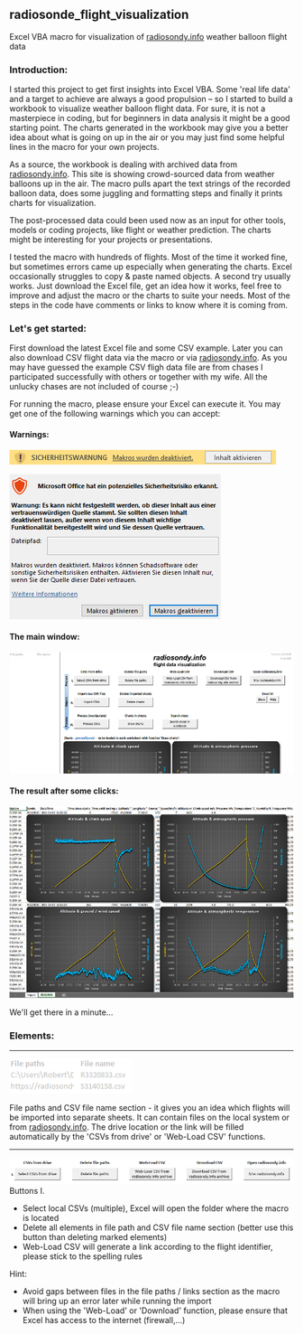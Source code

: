 ## radiosonde_flight_visualization
Excel VBA macro for visualization of [radiosondy.info](https://radiosondy.info) weather balloon flight data

### Introduction:
I started this project to get first insights into Excel VBA. Some 'real life data' and a target to achieve are always a good propulsion – so I started to build a workbook to visualize weather balloon flight data. 
For sure, it is not a masterpiece in coding, but for beginners in data analysis it might be a good starting point. The charts generated in the workbook may give you a better idea about what is going on up in the air or you may just find some helpful lines in the macro for your own projects.

As a source, the workbook is dealing with archived data from [radiosondy.info](https://radiosondy.info). This site is showing crowd-sourced data from weather balloons up in the air. 
The macro pulls apart the text strings of the recorded balloon data, does some juggling and formatting steps and finally it prints charts for visualization.

The post-processed data could been used now as an input for other tools, models or coding projects, like flight or weather prediction. The charts might be interesting for your projects or presentations.

I tested the macro with hundreds of flights. Most of the time it worked fine, but sometimes errors came up especially when generating the charts. Excel occasionally struggles to copy & paste named objects. A second try usually works. Just download the Excel file, get an idea how it works, feel free to improve and adjust the macro or the charts to suite your needs. Most of the steps in the code have comments or links to know where it is coming from.

### Let's get started:
First download the latest Excel file and some CSV example. Later you can also download CSV flight data via the macro or via [radiosondy.info](https://radiosondy.info). As you may have guessed the example CSV fligh data file are from chases I participated successfully with others or together with my wife. All the unlucky chases are not included of course ;-)

For running the macro, please ensure your Excel can execute it. You may get one of the following warnings which you can accept:

#### Warnings:
![Activate_Macros.PNG](__used_asset__/Activate_Macros.PNG)

![Activate_Macros_2.PNG](__used_asset__/Activate_Macros_2.PNG)


#### The main window:
![Main_window.png](__used_asset__/Main_window.png)

#### The result after some clicks:
![Example_output.png](__used_asset__/Example_output.png)

We'll get there in a minute...

### Elements:
---
![Overview_Files.PNG](__used_asset__/Overview_Files.PNG)

File paths and CSV file name section - it gives you an idea which flights will be imported into separate sheets. It can contain files on the local system or from [radiosondy.info](https://radiosondy.info). The drive location or the link will be filled automatically by the 'CSVs from drive' or 'Web-Load CSV' functions.

---
![Buttons_I.PNG](__used_asset__/Buttons_I.PNG)
Buttons I.
- Select local CSVs (multiple), Excel will open the folder where the macro is located
- Delete all elements in file path and CSV file name section (better use this button than deleting marked elements)
- Web-Load CSV will generate a link according to the flight identifier, please stick to the spelling rules

Hint:
- Avoid gaps between files in the file paths / links section as the macro will bring up an error later while running the import
- When using the 'Web-Load' or 'Download' function, please ensure that Excel has access to the internet (firewall,...)



